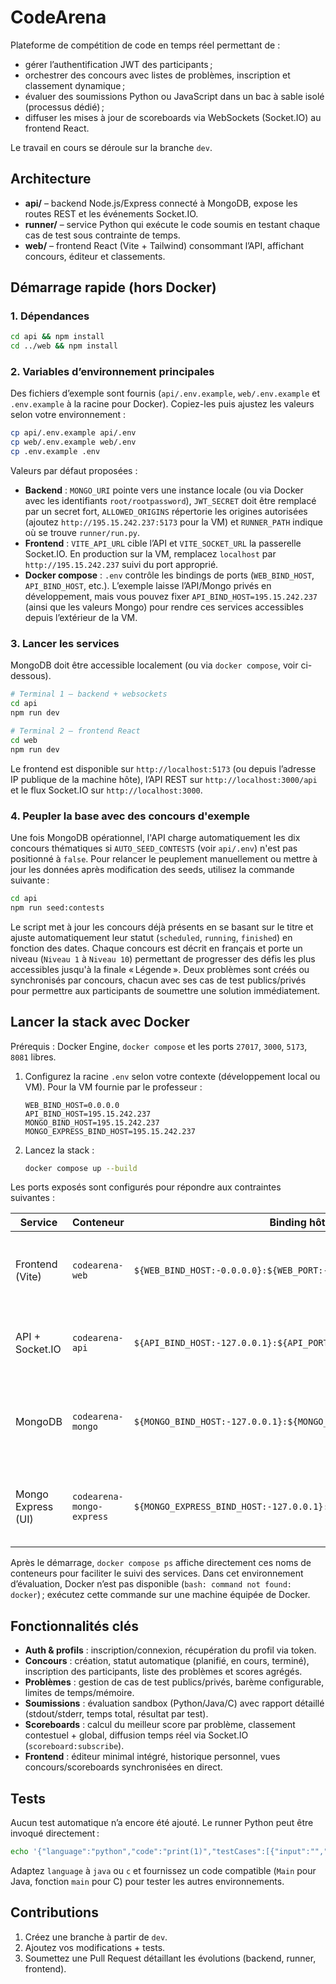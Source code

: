 # CodeArena

Plateforme de compétition de code en temps réel permettant de :

- gérer l’authentification JWT des participants ;
- orchestrer des concours avec listes de problèmes, inscription et classement dynamique ;
- évaluer des soumissions Python ou JavaScript dans un bac à sable isolé (processus dédié) ;
- diffuser les mises à jour de scoreboards via WebSockets (Socket.IO) au frontend React.

Le travail en cours se déroule sur la branche `dev`.

## Architecture

- **api/** – backend Node.js/Express connecté à MongoDB, expose les routes REST et les événements Socket.IO.
- **runner/** – service Python qui exécute le code soumis en testant chaque cas de test sous contrainte de temps.
- **web/** – frontend React (Vite + Tailwind) consommant l’API, affichant concours, éditeur et classements.

## Démarrage rapide (hors Docker)

### 1. Dépendances

```bash
cd api && npm install
cd ../web && npm install
```

### 2. Variables d’environnement principales

Des fichiers d’exemple sont fournis (`api/.env.example`, `web/.env.example` et `.env.example` à la racine pour Docker). Copiez-les puis ajustez les valeurs selon votre environnement :

```bash
cp api/.env.example api/.env
cp web/.env.example web/.env
cp .env.example .env
```

Valeurs par défaut proposées :

- **Backend** : `MONGO_URI` pointe vers une instance locale (ou via Docker avec les identifiants `root/rootpassword`), `JWT_SECRET` doit être remplacé par un secret fort, `ALLOWED_ORIGINS` répertorie les origines autorisées (ajoutez `http://195.15.242.237:5173` pour la VM) et `RUNNER_PATH` indique où se trouve `runner/run.py`.
- **Frontend** : `VITE_API_URL` cible l’API et `VITE_SOCKET_URL` la passerelle Socket.IO. En production sur la VM, remplacez `localhost` par `http://195.15.242.237` suivi du port approprié.
- **Docker compose** : `.env` contrôle les bindings de ports (`WEB_BIND_HOST`, `API_BIND_HOST`, etc.). L’exemple laisse l’API/Mongo privés en développement, mais vous pouvez fixer `API_BIND_HOST=195.15.242.237` (ainsi que les valeurs Mongo) pour rendre ces services accessibles depuis l’extérieur de la VM.

### 3. Lancer les services

MongoDB doit être accessible localement (ou via `docker compose`, voir ci-dessous).

```bash
# Terminal 1 – backend + websockets
cd api
npm run dev

# Terminal 2 – frontend React
cd web
npm run dev
```

Le frontend est disponible sur `http://localhost:5173` (ou depuis l’adresse IP publique de la machine hôte), l’API REST sur `http://localhost:3000/api` et le flux Socket.IO sur `http://localhost:3000`.

### 4. Peupler la base avec des concours d'exemple

Une fois MongoDB opérationnel, l'API charge automatiquement les dix concours thématiques si
`AUTO_SEED_CONTESTS` (voir `api/.env`) n'est pas positionné à `false`. Pour relancer le peuplement
manuellement ou mettre à jour les données après modification des seeds, utilisez la commande suivante :

```bash
cd api
npm run seed:contests
```

Le script met à jour les concours déjà présents en se basant sur le titre et ajuste automatiquement leur statut (`scheduled`, `running`, `finished`) en fonction des dates. Chaque concours est décrit en français et porte un niveau (`Niveau 1` à `Niveau 10`) permettant de progresser des défis les plus accessibles jusqu'à la finale « Légende ». Deux problèmes sont créés ou synchronisés par concours, chacun avec ses cas de test publics/privés pour permettre aux participants de soumettre une solution immédiatement.

## Lancer la stack avec Docker

Prérequis : Docker Engine, `docker compose` et les ports `27017`, `3000`, `5173`, `8081` libres.

1. Configurez la racine `.env` selon votre contexte (développement local ou VM). Pour la VM fournie par le professeur :

   ```dotenv
   WEB_BIND_HOST=0.0.0.0
   API_BIND_HOST=195.15.242.237
   MONGO_BIND_HOST=195.15.242.237
   MONGO_EXPRESS_BIND_HOST=195.15.242.237
   ```

2. Lancez la stack :

   ```bash
   docker compose up --build
   ```

Les ports exposés sont configurés pour répondre aux contraintes suivantes :

| Service              | Conteneur                 | Binding hôte      | Description |
|----------------------|---------------------------|-------------------|-------------|
| Frontend (Vite)      | `codearena-web`           | `${WEB_BIND_HOST:-0.0.0.0}:${WEB_PORT:-5173}`     | Disponible publiquement (par défaut) sur l’adresse IP de la machine hôte. |
| API + Socket.IO      | `codearena-api`           | `${API_BIND_HOST:-127.0.0.1}:${API_PORT:-3000}`   | Accessible localement par défaut, configurable pour la VM. |
| MongoDB              | `codearena-mongo`         | `${MONGO_BIND_HOST:-127.0.0.1}:${MONGO_PORT:-27017}`  | Restreint à la boucle locale sauf si vous exposez explicitement la base pour la VM. |
| Mongo Express (UI)   | `codearena-mongo-express` | `${MONGO_EXPRESS_BIND_HOST:-127.0.0.1}:${MONGO_EXPRESS_PORT:-8081}`   | Interface d’administration Mongo, à exposer uniquement si nécessaire. |

Après le démarrage, `docker compose ps` affiche directement ces noms de conteneurs pour faciliter le suivi des services. Dans cet environnement d’évaluation, Docker n’est pas disponible (`bash: command not found: docker`) ; exécutez cette commande sur une machine équipée de Docker.

## Fonctionnalités clés

- **Auth & profils** : inscription/connexion, récupération du profil via token.
- **Concours** : création, statut automatique (planifié, en cours, terminé), inscription des participants, liste des problèmes et scores agrégés.
- **Problèmes** : gestion de cas de test publics/privés, barème configurable, limites de temps/mémoire.
- **Soumissions** : évaluation sandbox (Python/Java/C) avec rapport détaillé (stdout/stderr, temps total, résultat par test).
- **Scoreboards** : calcul du meilleur score par problème, classement contestuel + global, diffusion temps réel via Socket.IO (`scoreboard:subscribe`).
- **Frontend** : éditeur minimal intégré, historique personnel, vues concours/scoreboards synchronisées en direct.

## Tests

Aucun test automatique n’a encore été ajouté. Le runner Python peut être invoqué directement :

```bash
echo '{"language":"python","code":"print(1)","testCases":[{"input":"","expectedOutput":"1"}]}' | python3 runner/run.py
```

Adaptez `language` à `java` ou `c` et fournissez un code compatible (`Main` pour Java, fonction `main` pour C) pour tester les autres environnements.

## Contributions

1. Créez une branche à partir de `dev`.
2. Ajoutez vos modifications + tests.
3. Soumettez une Pull Request détaillant les évolutions (backend, runner, frontend).
